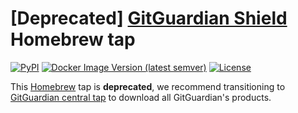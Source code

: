 # [Deprecated] [GitGuardian Shield](https://github.com/GitGuardian/gg-shield) Homebrew tap

[![PyPI](https://img.shields.io/pypi/v/ggshield?color=%231B2D55&style=for-the-badge)](https://pypi.org/project/ggshield/)
[![Docker Image Version (latest semver)](https://img.shields.io/docker/v/gitguardian/ggshield?color=1B2D55&sort=semver&style=for-the-badge&label=Docker)](https://hub.docker.com/r/gitguardian/ggshield)
[![License](https://img.shields.io/github/license/GitGuardian/gg-shield?color=%231B2D55&style=for-the-badge)](LICENSE)

This [Homebrew](https://brew.sh) tap is **deprecated**, we recommend transitioning to [GitGuardian central tap](https://www.github.com/GitGuardian/homebrew-tap) to download all GitGuardian's products.  
